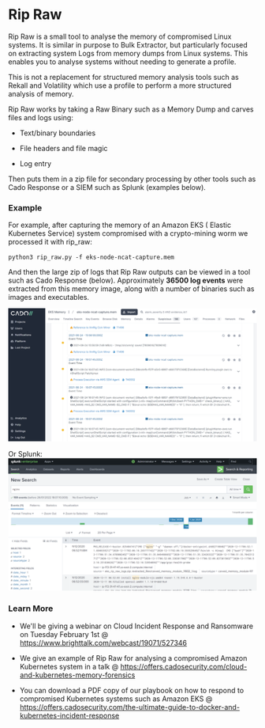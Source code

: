 
# Rip Raw #
Rip Raw is a small tool to analyse the memory of compromised Linux systems.
It is similar in purpose to Bulk Extractor, but particularly focused on extracting system Logs from memory dumps from Linux systems. This enables you to analyse systems without needing to generate a profile.

This is not a replacement for structured memory analysis tools such as Rekall and Volatility which use a profile to perform a more structured analysis of memory.

Rip Raw works by taking a Raw Binary such as a Memory Dump and carves files and logs using:

* Text/binary boundaries

* File headers and file magic

* Log entry

Then puts them in a zip file for secondary processing by other tools such as Cado Response or a SIEM such as Splunk (examples below).

### Example ###

For example, after capturing the memory of an Amazon EKS ( Elastic Kubernetes Service) system compromised with a crypto-mining worm we processed it with rip_raw:

    python3 rip_raw.py -f eks-node-ncat-capture.mem
 
And then the large zip of logs that Rip Raw outputs can be viewed in a tool such as Cado Response (below). Approximately **36500 log events** were extracted from this memory image, along with a number of binaries such as images and executables.

![Screenshot](screenshots/1.png "Screenshot")

Or Splunk:
![Screenshot](screenshots/2.png "Screenshot")

### Learn More ###


* We'll be giving a webinar on Cloud Incident Response and Ransomware on Tuesday February 1st @ <https://www.brighttalk.com/webcast/19071/527346>

* We give an example of Rip Raw for analysing a compromised Amazon Kubernetes system in a talk @ <https://offers.cadosecurity.com/cloud-and-kubernetes-memory-forensics>


* You can download a PDF copy of our playbook on how to respond to compromised Kubernetes systems such as Amazon EKS @ <https://offers.cadosecurity.com/the-ultimate-guide-to-docker-and-kubernetes-incident-response>